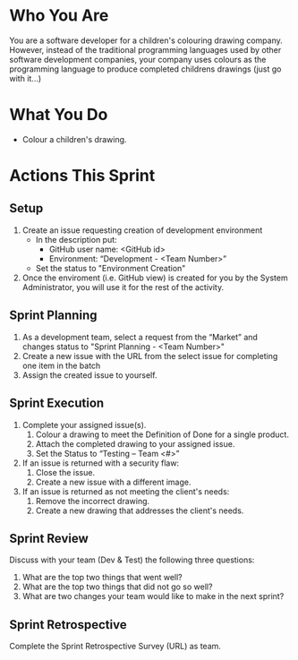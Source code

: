 # Who You Are
You are a software developer for a children's colouring drawing company. However, instead of the traditional programming languages used by other software development companies, your company uses colours as the programming language to produce completed childrens drawings (just go with it...)

# What You Do
- Colour a children's drawing.

# Actions This Sprint
## Setup
1. Create an issue requesting creation of development environment
    - In the description put:
        - GitHub user name: \<GitHub id>
        - Environment: “Development - \<Team Number>”
    - Set the status to "Environment Creation"
1. Once the enviroment (i.e. GitHub view) is created for you by the System Administrator, you will use it for the rest of the activity.

## Sprint Planning
1. As a development team, select a request from the “Market” and changes status to "Sprint Planning - \<Team Number>"
1.	Create a new issue with the URL from the select issue for completing one item in the batch
1. Assign the created issue to yourself.

## Sprint Execution
1. Complete your assigned issue(s).
    1. Colour a drawing to meet the Definition of Done for a single product.
    1. Attach the completed drawing to your assigned issue.
    1. Set the Status to “Testing – Team <#>”
1. If an issue is returned with a security flaw:
    1. Close the issue.
    1. Create a new issue with a different image.
1. If an issue is returned as not meeting the client's needs:
    1. Remove the incorrect drawing.
    1. Create a new drawing that addresses the client's needs.

## Sprint Review
Discuss with your team (Dev & Test) the following three questions:
1. What are the top two things that went well?
1. What are the top two things that did not go so well?
1. What are two changes your team would like to make in the next sprint?

## Sprint Retrospective
Complete the Sprint Retrospective Survey (URL) as team.
